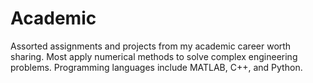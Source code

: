 # Academic
Assorted assignments and projects from my academic career worth sharing. Most apply numerical methods to solve complex engineering problems. Programming languages include MATLAB, C++, and Python.
